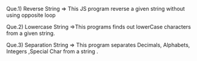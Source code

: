 Que.1)  Reverse String  => This JS program reverse a given string without using opposite loop

Que.2) Lowercase String =>This programs finds out lowerCase characters from a given string.

Que.3) Separation String => This program separates Decimals, Alphabets, Integers ,Special Char from a string .
